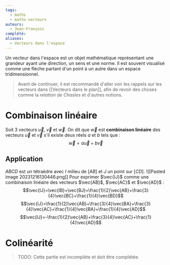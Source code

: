 ```yaml
---
tags:
  - maths
  - maths-vecteurs
auteurs:
  - Jean-François
complété: 
aliases:
  - Vecteurs dans l'espace
---
```

Un vecteur dans l'espace est un objet mathématique représentant une grandeur ayant une direction, un sens et une norme. Il est souvent visualisé comme une flèche partant d'un point à un autre dans un espace tridimensionnel.

>Avant de continuer, il est recommandé d'aller voir les rappels sur les vecteurs dans [[Vecteurs dans le plan]], afin de revoir des choses comme la *relation de Chasles* et d'autres notions.

# Combinaison linéaire
Soit 3 vecteurs $\vec{u}$, $\vec{v}$ et $\vec{w}$.
On dit que $\vec{w}$ est **combinaison linéaire** des vecteurs $\vec{u}$ et $\vec{v}$ s'il existe deux réels $a$ et $b$ tels que : $$\vec{w}=a \vec{u} + b \vec{v}$$
## Application
$ABCD$ est un tétraèdre avec $I$ milieu de $[AB]$ et $J$ un point sur $[CD]$.
![[Pasted image 20231216130446.png]]
Pour exprimer $\vec{IJ}$ comme une combinaison linéaire des vecteurs $\vec{AB}$, $\vec{AC}$ et $\vec{AD}$ :
$$\vec{IJ}=\vec{IB}+\vec{BJ}=\frac{1}{2}\vec{AB}+\frac{3}{4}\vec{BC}+\frac{1}{4}\vec{BD}$$
$$\vec{IJ}=\frac{1}{2}\vec{AB}+\frac{3}{4}\vec{BA}+\frac{3}{4}\vec{AC}+\frac{1}{4}\vec{BA}+\frac{1}{4}\vec{AD}$$
$$\vec{IJ}=-\frac{1}{2}\vec{AB}+\frac{3}{4}\vec{AC}+\frac{1}{4}\vec{AD}$$
# Colinéarité
>TODO: Cette partie est incomplète et doit être complétée.
